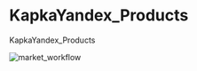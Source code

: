 # KapkaYandex_Products
KapkaYandex_Products

![market_workflow](https://github.com/kapkaevandrey/KapkaYandex_Products/actions/workflows/market_workflow.yml/badge.svg)